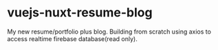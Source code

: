 # vuejs-nuxt-resume-blog
My new resume/portfolio plus blog. Building from scratch using axios to access realtime firebase database(read only). 
